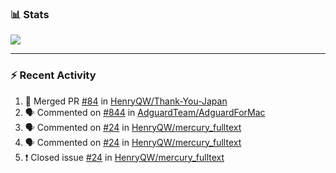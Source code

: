 ### :bar_chart: Stats

<a href="#">
  <img align="center" src="https://github-readme-stats.vercel.app/api?username=henryqw&count_private=true&show_icons=true" />
</a>
<!-- <a href="#">
  <img align="center" src="https://github-readme-stats-git-master.henryqw.vercel.app/api/top-langs/?username=HenryQW&layout=compact" />
</a> -->

---

### :zap: Recent Activity

<!--START_SECTION:activity-->

1. 🎉 Merged PR [#84](https://github.com/HenryQW/Thank-You-Japan/pull/84) in [HenryQW/Thank-You-Japan](https://github.com/HenryQW/Thank-You-Japan)
2. 🗣 Commented on [#844](https://github.com/AdguardTeam/AdguardForMac/issues/844) in [AdguardTeam/AdguardForMac](https://github.com/AdguardTeam/AdguardForMac)
3. 🗣 Commented on [#24](https://github.com/HenryQW/mercury_fulltext/issues/24) in [HenryQW/mercury_fulltext](https://github.com/HenryQW/mercury_fulltext)
4. 🗣 Commented on [#24](https://github.com/HenryQW/mercury_fulltext/issues/24) in [HenryQW/mercury_fulltext](https://github.com/HenryQW/mercury_fulltext)
5. ❗️ Closed issue [#24](https://github.com/HenryQW/mercury_fulltext/issues/24) in [HenryQW/mercury_fulltext](https://github.com/HenryQW/mercury_fulltext)
<!--END_SECTION:activity-->
